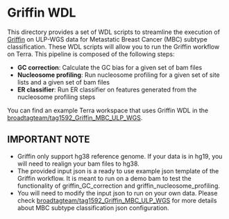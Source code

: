 # Griffin WDL
This directory provides a set of WDL scripts to streamline the execution of [Griffin](https://github.com/adoebley/Griffin) 
on ULP-WGS data for Metastatic Breast Cancer (MBC) subtype classification. These WDL scripts will allow you to run the 
Griffin workflow on Terra. This pipeline is composed of the following steps:
* **GC correction**: 
Calculate the GC bias for a given set of bam files
* **Nucleosome profiling**:
Run nucleosome profiling for a given set of site lists and a given set of bam files
* **ER classifier**: 
Run ER classifier on features generated from the nucleosome profiling steps

You can find an example Terra workspace that uses Griffin WDL in the [broadtagteam/tag1592_Griffin_MBC_ULP_WGS](https://app.terra.bio/#workspaces/broadtagteam/tag1592_Griffin_MBC_ULP_WGS).

## IMPORTANT NOTE
* Griffin only support hg38 reference genome. If your data is in hg19, you will need to realign your bam files to hg38.
* The provided input json is a ready to use example json template of the Griffin workflow. It is meant to run on a demo 
bam to test the functionality of griffin_GC_correction and griffin_nucleosome_profiling.
* You will need to modify the input json to run on your own data. Please check [broadtagteam/tag1592_Griffin_MBC_ULP_WGS](https://app.terra.bio/#workspaces/broadtagteam/tag1592_Griffin_MBC_ULP_WGS) for more details about
MBC subtype classification json configuration.

